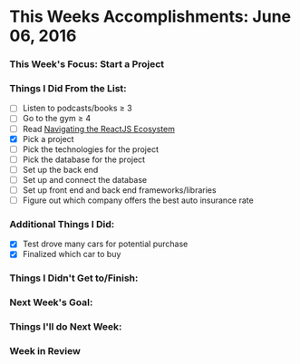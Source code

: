 # This Weeks Accomplishments: June 06, 2016

### This Week's Focus: Start a Project

### Things I Did From the List:
- [ ] Listen to podcasts/books ≥ 3
- [ ] Go to the gym ≥ 4
- [ ] Read [Navigating the ReactJS Ecosystem](https://www.toptal.com/react/navigating-the-react-ecosystem)
- [x] Pick a project
- [ ] Pick the technologies for the project
- [ ] Pick the database for the project
- [ ] Set up the back end
- [ ] Set up and connect the database
- [ ] Set up front end and back end frameworks/libraries
- [ ] Figure out which company offers the best auto insurance rate

### Additional Things I Did:
- [x] Test drove many cars for potential purchase
- [x] Finalized which car to buy

### Things I Didn't Get to/Finish:

### Next Week's Goal: 

### Things I'll do Next Week:

### Week in Review
